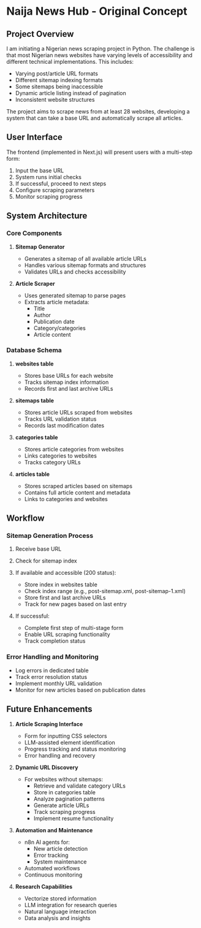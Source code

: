 # Naija News Hub - Original Concept

## Project Overview

I am initiating a Nigerian news scraping project in Python. The challenge is that most Nigerian news websites have varying levels of accessibility and different technical implementations. This includes:

- Varying post/article URL formats
- Different sitemap indexing formats
- Some sitemaps being inaccessible
- Dynamic article listing instead of pagination
- Inconsistent website structures

The project aims to scrape news from at least 28 websites, developing a system that can take a base URL and automatically scrape all articles.

## User Interface

The frontend (implemented in Next.js) will present users with a multi-step form:
1. Input the base URL
2. System runs initial checks
3. If successful, proceed to next steps
4. Configure scraping parameters
5. Monitor scraping progress

## System Architecture

### Core Components

1. **Sitemap Generator**
   - Generates a sitemap of all available article URLs
   - Handles various sitemap formats and structures
   - Validates URLs and checks accessibility

2. **Article Scraper**
   - Uses generated sitemap to parse pages
   - Extracts article metadata:
     - Title
     - Author
     - Publication date
     - Category/categories
     - Article content

### Database Schema

1. **websites table**
   - Stores base URLs for each website
   - Tracks sitemap index information
   - Records first and last archive URLs

2. **sitemaps table**
   - Stores article URLs scraped from websites
   - Tracks URL validation status
   - Records last modification dates

3. **categories table**
   - Stores article categories from websites
   - Links categories to websites
   - Tracks category URLs

4. **articles table**
   - Stores scraped articles based on sitemaps
   - Contains full article content and metadata
   - Links to categories and websites

## Workflow

### Sitemap Generation Process

1. Receive base URL
2. Check for sitemap index
3. If available and accessible (200 status):
   - Store index in websites table
   - Check index range (e.g., post-sitemap.xml, post-sitemap-1.xml)
   - Store first and last archive URLs
   - Track for new pages based on last entry

4. If successful:
   - Complete first step of multi-stage form
   - Enable URL scraping functionality
   - Track completion status

### Error Handling and Monitoring

- Log errors in dedicated table
- Track error resolution status
- Implement monthly URL validation
- Monitor for new articles based on publication dates

## Future Enhancements

1. **Article Scraping Interface**
   - Form for inputting CSS selectors
   - LLM-assisted element identification
   - Progress tracking and status monitoring
   - Error handling and recovery

2. **Dynamic URL Discovery**
   - For websites without sitemaps:
     - Retrieve and validate category URLs
     - Store in categories table
     - Analyze pagination patterns
     - Generate article URLs
     - Track scraping progress
     - Implement resume functionality

3. **Automation and Maintenance**
   - n8n AI agents for:
     - New article detection
     - Error tracking
     - System maintenance
   - Automated workflows
   - Continuous monitoring

4. **Research Capabilities**
   - Vectorize stored information
   - LLM integration for research queries
   - Natural language interaction
   - Data analysis and insights 